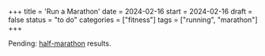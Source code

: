 +++
title = 'Run a Marathon'
date = 2024-02-16
start = 2024-02-16
draft = false
status = "to do"
categories = ["fitness"]
tags = ["running", "marathon"]
+++

Pending: [half-marathon](/bucketlist/half-marathon/) results.